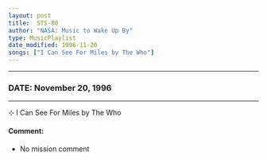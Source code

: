 ```yaml
---
layout: post
title:  STS-80
author: "NASA: Music to Wake Up By"
type: MusicPlaylist
date_modified: 1996-11-20
songs: ["I Can See For Miles by The Who"]
---
```


----
### DATE: November 20, 1996
----
⊹ I Can See For Miles by The Who

#### Comment:
* No mission comment



<br/>
<center>
	<a target="_blank"
	   href="https://twitter.com/intent/tweet?hashtags=Space,NASA,Playlist,NASAWakeupCalls,SpaceProgram&text={{ page.author}}, '{{ page.songs.first }}' {{ page.title }}, {{ page.date | date: '%B %d, %Y' }}. {{ site.url }}{{ page.url }} @nasawakeupcalls">
	   <i class="fab fa-twitter" alt="Tweet this page" style="font-size: 1.3em;"></i>
	</a>
	&nbsp; 	<i class="fas fa-user-astronaut" style="font-size: 1.5em;"></i> &nbsp;
    <a type="amzn" search="'I Can See For Miles by The Who'" category="popular music">
        <i class="fab fa-amazon" style="font-size: 1.3em;"></i>
    </a>
</center>
